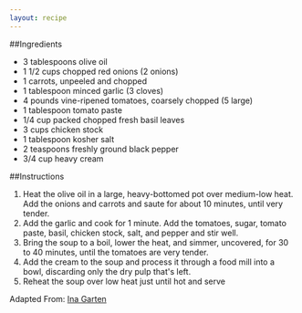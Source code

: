 ```yaml
---
layout: recipe
---
```


##Ingredients

- 3 tablespoons olive oil
- 1 1/2 cups chopped red onions (2 onions)
- 1 carrots, unpeeled and chopped
- 1 tablespoon minced garlic (3 cloves)
- 4 pounds vine-ripened tomatoes, coarsely chopped (5 large)
- 1 tablespoon tomato paste
- 1/4 cup packed chopped fresh basil leaves
- 3 cups chicken stock
- 1 tablespoon kosher salt
- 2 teaspoons freshly ground black pepper
- 3/4 cup heavy cream


##Instructions

1. Heat the olive oil in a large, heavy-bottomed pot over medium-low heat. Add the onions and carrots and saute for about 10 minutes, until very tender.
2. Add the garlic and cook for 1 minute. Add the tomatoes, sugar, tomato paste, basil, chicken stock, salt, and pepper and stir well.
3. Bring the soup to a boil, lower the heat, and simmer, uncovered, for 30 to 40 minutes, until the tomatoes are very tender.
4. Add the cream to the soup and process it through a food mill into a bowl, discarding only the dry pulp that's left.
5. Reheat the soup over low heat just until hot and serve

Adapted From: [Ina Garten](http://www.foodnetwork.com/recipes/ina-garten/cream-of-fresh-tomato-soup-recipe.html)